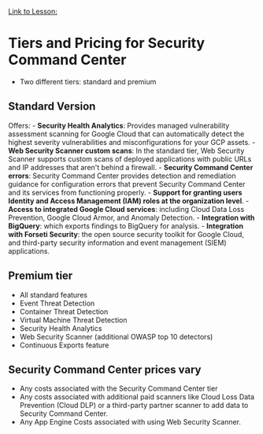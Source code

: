[Link to Lesson:](https://www.cloudskillsboost.google/paths/15/course_templates/88/video/483870)

# Tiers and Pricing for Security Command Center
- Two different tiers: standard and premium

## Standard Version
Offers:
    - **Security Health Analytics**: Provides managed vulnerability assessment scanning for Google Cloud that can automatically detect the highest severity vulnerabilities and misconfigurations for your GCP assets.
    - **Web Security Scanner custom scans**: In the standard tier, Web Security Scanner supports custom scans of deployed applications with public URLs and IP addresses that aren't behind a firewall.
    - **Security Command Center errors**: Security Command Center provides detection and remediation guidance for configuration errors that prevent Security Command Center and its services from functioning properly.
    - **Support for granting users Identity and Access Management (IAM) roles at the organization level**.
    - **Access to integrated Google Cloud services**: including Cloud Data Loss Prevention, Google Cloud Armor, and Anomaly Detection.
    - **Integration with BigQuery**: which exports findings to BigQuery for analysis.
    - **Integration with Forseti Security**: the open source security toolkit for Google Cloud, and third-party security information and event management (SIEM) applications.

## Premium tier
- All standard features
- Event Threat Detection
- Container Threat Detection
- Virtual Machine Threat Detection
- Security Health Analytics
- Web Security Scanner (additional OWASP top 10 detectors)
- Continuous Exports feature

## Security Command Center prices vary
- Any costs associated with the Security Command Center tier
- Any costs associated with additional paid scanners like Cloud Loss Data Prevention (Cloud DLP) or a third-party partner scanner to add data to Security Command Center.
- Any App Engine Costs associated with using Web Security Scanner.

